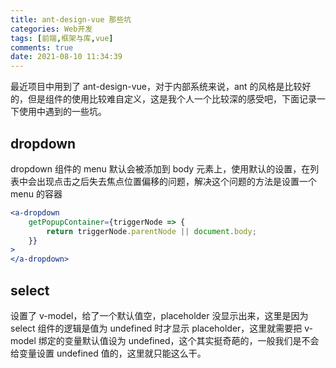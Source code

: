 ```yaml
---
title: ant-design-vue 那些坑
categories: Web开发
tags: [前端,框架与库,vue]
comments: true
date: 2021-08-10 11:34:39
---
```

最近项目中用到了 ant-design-vue，对于内部系统来说，ant 的风格是比较好的，但是组件的使用比较难自定义，这是我个人一个比较深的感受吧，下面记录一下使用中遇到的一些坑。

## dropdown

dropdown 组件的 menu 默认会被添加到 body 元素上，使用默认的设置，在列表中会出现点击之后失去焦点位置偏移的问题，解决这个问题的方法是设置一个 menu 的容器

```jsx
<a-dropdown
    getPopupContainer={triggerNode => {
        return triggerNode.parentNode || document.body;
    }}
>
</a-dropdown>
```

## select

设置了 v-model，给了一个默认值空，placeholder 没显示出来，这里是因为 select 组件的逻辑是值为 undefined 时才显示 placeholder，这里就需要把 v-model 绑定的变量默认值设为 undefined，这个其实挺奇葩的，一般我们是不会给变量设置 undefined 值的，这里就只能这么干。